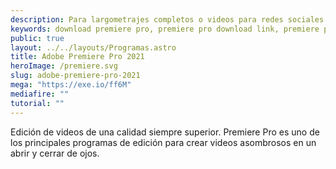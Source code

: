 ```yaml
---
description: Para largometrajes completos o videos para redes sociales llamativos, Premiere Pro es el software de edición de video definitivo. Empieza a contar tu historia en video. Pruébalo gratis.
keywords: download premiere pro, premiere pro download link, premiere pro free download, premiere pro trial download, premiere pro download for windows, premiere pro download for mac, premiere pro download with crack, premiere pro download full version, premiere pro download torrent, premiere pro download on creative cloud, premiere pro download with serial key, premiere pro download student version, premiere pro download with activation key, premiere pro download offline installer, premiere pro download adobe creative suite, premiere pro download with license key
public: true
layout: ../../layouts/Programas.astro
title: Adobe Premiere Pro 2021
heroImage: /premiere.svg
slug: adobe-premiere-pro-2021
mega: "https://exe.io/ff6M"
mediafire: ""
tutorial: ""
---
```


Edición de videos de una calidad siempre superior. Premiere Pro es uno de los principales programas de edición para crear videos asombrosos en un abrir y cerrar de ojos.
